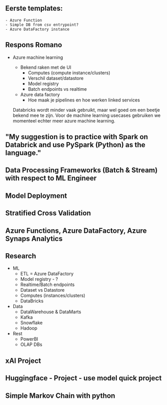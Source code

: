 ## Eerste templates:
    - Azure Function
    - Simple DB from csv entrypoint?
    - Azure DataFactory instance

## Respons Romano
* Azure machine learning
    * Bekend raken met de UI
        - Computes (compute instance/clusters)
        - Verschil dataset/datastore
        - Model registry
        - Batch endpoints vs realtime
    * Azure data factory
        - Hoe maak je pipelines en hoe werken linked services
 

    Databricks wordt minder vaak gebruikt, maar wel goed om een beetje bekend mee te zijn. Voor de machine learning usecases gebruiken we momenteel echter meer azure machine learning.

## "My suggestion is to practice with Spark on Databrick and use PySpark (Python) as the language."

## Data Processing Frameworks (Batch & Stream) with respect to ML Engineer

## Model Deployment

## Stratified Cross Validation

## Azure Functions, Azure DataFactory, Azure Synaps Analytics

## Research
 - ML
    - ETL = Azure DataFactory
    - Model registry - ?
    - Realtime/Batch endpoints
    - Dataset vs Datastore
    - Computes (instances/clusters)
    - DataBricks
 - Data
    - DataWarehouse & DataMarts
    - Kafka
    - Snowflake
    - Hadoop
 - Rest
    - PowerBI
    - OLAP DBs


## xAI Project
## Huggingface - Project - use model quick project
## Simple Markov Chain with python

